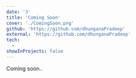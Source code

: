 ```yaml
---
date: '3'
title: 'Coming Soon'
cover: './ComingSoon.png'
github: 'https://github.com/dhunganaPradeep'
external: 'https://github.com/dhunganaPradeep'
tech:
  -
showInProjects: false
---
```


Coming soon..
